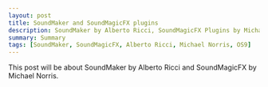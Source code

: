 ```yaml
---
layout: post
title: SoundMaker and SoundMagicFX plugins
description: SoundMaker by Alberto Ricci, SoundMagicFX Plugins by Michael Norris
summary: Summary
tags: [SoundMaker, SoundMagicFX, Alberto Ricci, Michael Norris, OS9]
---
```


This post will be about SoundMaker by Alberto Ricci and SoundMagicFX by Michael Norris.
